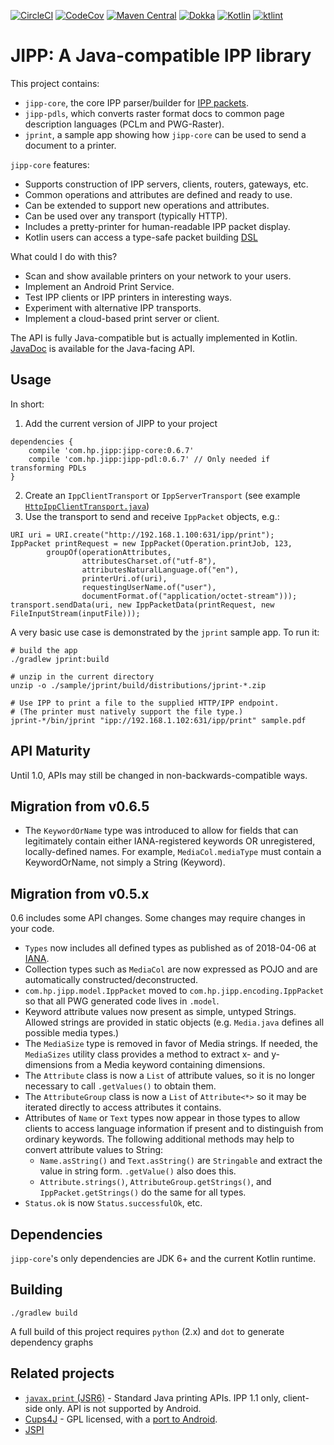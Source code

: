 [![CircleCI](https://circleci.com/gh/HPInc/jipp.svg?style=svg&circle-token=4baa4b142e5cc6f6cf6e803a8c5832a9dd755a25)](https://circleci.com/gh/HPInc/jipp)
[![CodeCov](https://codecov.io/github/HPInc/jipp/coverage.svg?branch=master)](https://codecov.io/github/HPInc/jipp)
[![Maven Central](https://maven-badges.herokuapp.com/maven-central/com.hp.jipp/jipp-core/badge.svg)](https://maven-badges.herokuapp.com/maven-central/com.hp.jipp/jipp-core)
[![Dokka](https://img.shields.io/badge/docs-dokka-brightgreen.svg)](https://hpinc.github.io/jipp/javadoc/index.html)
[![Kotlin](https://img.shields.io/badge/Kotlin-1.3.10-orange.svg)](https://kotlinlang.org/)
[![ktlint](https://img.shields.io/badge/code%20style-%E2%9D%A4-FF4081.svg)](https://ktlint.github.io/)

# JIPP: A Java-compatible IPP library

This project contains:

* `jipp-core`, the core IPP parser/builder for [IPP packets](https://en.wikipedia.org/wiki/Internet_Printing_Protocol).
* `jipp-pdls`, which converts raster format docs to common page description languages (PCLm and PWG-Raster).
* `jprint`, a sample app showing how `jipp-core` can be used to send a document to a printer.

`jipp-core` features:
* Supports construction of IPP servers, clients, routers, gateways, etc.
* Common operations and attributes are defined and ready to use.
* Can be extended to support new operations and attributes.
* Can be used over any transport (typically HTTP).
* Includes a pretty-printer for human-readable IPP packet display.
* Kotlin users can access a type-safe packet building [DSL](https://kotlinlang.org/docs/reference/type-safe-builders.html)

What could I do with this?
* Scan and show available printers on your network to your users.
* Implement an Android Print Service.
* Test IPP clients or IPP printers in interesting ways.
* Experiment with alternative IPP transports.
* Implement a cloud-based print server or client.

The API is fully Java-compatible but is actually implemented in Kotlin.
[JavaDoc](https://hpinc.github.io/jipp/javadoc/index.html) is available for the Java-facing API.

## Usage

In short:

1. Add the current version of JIPP to your project
```
dependencies {
    compile 'com.hp.jipp:jipp-core:0.6.7'
    compile 'com.hp.jipp:jipp-pdl:0.6.7' // Only needed if transforming PDLs
}
```
2. Create an `IppClientTransport` or `IppServerTransport` (see example
[`HttpIppClientTransport.java`](https://github.com/HPInc/jipp/blob/master/sample/jprint/src/main/java/sample/HttpIppClientTransport.java))
3. Use the transport to send and receive `IppPacket` objects, e.g.:
```
URI uri = URI.create("http://192.168.1.100:631/ipp/print");
IppPacket printRequest = new IppPacket(Operation.printJob, 123,
        groupOf(operationAttributes,
                attributesCharset.of("utf-8"),
                attributesNaturalLanguage.of("en"),
                printerUri.of(uri),
                requestingUserName.of("user"),
                documentFormat.of("application/octet-stream")));
transport.sendData(uri, new IppPacketData(printRequest, new FileInputStream(inputFile)));
```

A very basic use case is demonstrated by the `jprint` sample app. To run it:

```
# build the app
./gradlew jprint:build

# unzip in the current directory
unzip -o ./sample/jprint/build/distributions/jprint-*.zip

# Use IPP to print a file to the supplied HTTP/IPP endpoint.
# (The printer must natively support the file type.)
jprint-*/bin/jprint "ipp://192.168.1.102:631/ipp/print" sample.pdf
```

## API Maturity

Until 1.0, APIs may still be changed in non-backwards-compatible ways.

## Migration from v0.6.5
* The `KeywordOrName` type was introduced to allow for fields that can legitimately contain either IANA-registered
  keywords OR unregistered, locally-defined names. For example, `MediaCol.mediaType` must contain a KeywordOrName,
  not simply a String (Keyword).

## Migration from v0.5.x

0.6 includes some API changes. Some changes may require changes in your code.

* `Types` now includes all defined types as published as of 2018-04-06 at
  [IANA](https://www.iana.org/assignments/ipp-registrations/ipp-registrations.xml).
* Collection types such as `MediaCol` are now expressed as POJO and are automatically constructed/deconstructed.
* `com.hp.jipp.model.IppPacket` moved to `com.hp.jipp.encoding.IppPacket` so that all PWG generated code lives in `.model`.
* Keyword attribute values now present as simple, untyped Strings. Allowed strings are provided in static objects
  (e.g. `Media.java` defines all possible media types.)
* The `MediaSize` type is removed in favor of Media strings. If needed, the `MediaSizes` utility class provides a method
  to extract x- and y-dimensions from a Media keyword containing dimensions.
* The `Attribute` class is now a `List` of attribute values, so it is no longer necessary to call `.getValues()`
  to obtain them.
* The `AttributeGroup` class is now a `List` of `Attribute<*>` so it may be iterated directly to access attributes it
  contains.
* Attributes of `Name` or `Text` types now appear in those types to allow clients to access language information if
  present and to distinguish from ordinary keywords. The following additional methods may help to convert attribute
  values to String:
  * `Name.asString()` and `Text.asString()` are `Stringable` and extract the value in string form. `.getValue()` also does this.
  * `Attribute.strings()`, `AttributeGroup.getStrings()`, and `IppPacket.getStrings()` do the same for all types.
* `Status.ok` is now `Status.successfulOk`, etc.
## Dependencies

`jipp-core`'s only dependencies are JDK 6+ and the current Kotlin runtime.

## Building

`./gradlew build`

A full build of this project requires `python` (2.x) and `dot` to generate dependency graphs

## Related projects

* [`javax.print` (JSR6)](https://docs.oracle.com/javase/7/docs/api/javax/print/package-summary.html) - Standard Java printing APIs. IPP 1.1 only, client-side only. API is not supported by Android.
* [Cups4J](http://www.cups4j.org/) - GPL licensed, with a [port to Android](https://github.com/BenoitDuffez/AndroidCupsPrint).
* [JSPI](https://github.com/bhagyas/jspi)
